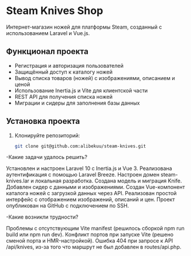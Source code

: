 # Steam Knives Shop

Интернет-магазин ножей для платформы Steam, созданный с использованием Laravel и Vue.js.

## Функционал проекта

- Регистрация и авторизация пользователей
- Защищённый доступ к каталогу ножей
- Вывод списка товаров (ножей) с изображениями, описанием и ценой
- Использование Inertia.js и Vite для клиентской части
- REST API для получения списка ножей
- Миграции и сидеры для заполнения базы данных

## Установка проекта

1. Клонируйте репозиторий:
   ```bash
   git clone git@github.com:alibekuu/steam-knives.git
-Какие задачи удалось решить?

Установлен и настроен Laravel 10 с Inertia.js и Vue 3.
Реализована аутентификация с помощью Laravel Breeze.
Настроен домен steam-knives.lar и локальная разработка.
Создана модель и миграция Knife.
Добавлен сидер с данными и изображениями.
Создан Vue-компонент каталога ножей с загрузкой данных через API.
Реализован простой интерфейс с отображением изображений, описаний и цен.
Проект опубликован на GitHub с подключением по SSH.

-Какие возникли трудности?

Проблемы с отсутствующим Vite manifest (решилось сборкой npm run build или npm run dev).
Конфликт портов при запуске Vite (решено сменой порта и HMR-настройкой).
Ошибка 404 при запросе к API /api/knives, из-за того что маршрут не был добавлен в routes/api.php.
